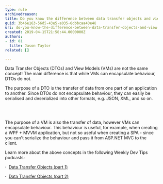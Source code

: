 ```yaml
---
type: rule
archivedreason: 
title: Do you know the difference between data transfer objects and view models?
guid: 3b46e163-56d5-43e5-a035-8dbbcaa40e48
uri: do-you-know-the-difference-between-data-transfer-objects-and-view-models
created: 2019-04-15T21:58:44.0000000Z
authors:
- id: 81
  title: Jason Taylor
related: []

---
```



<p class="ssw15-rteElement-P">Data Transfer Objects (DTOs) and View Models (VMs) are not the same concept! The main difference is that while VMs can encapsulate behaviour, DTOs do not.</p><p class="ssw15-rteElement-P">The purpose of a DTO is the transfer of data from one part of an application to another. Since DTOs do not encapsulate behaviour, they can easily be serialised and deserialized into other formats, e.g. JSON, XML, and so on.​<br></p>
<br><excerpt class='endintro'></excerpt><br>
<p>The purpose of a VM is also the transfer of data, however VMs can encapsulate behaviour. This behaviour is useful, for example,&#160;when creating a WPF + MVVM application, but not so useful when creating a SPA - since you can't serialize the behaviour and pass it from ASP.NET MVC to the client.<br></p><p>Learn more about the above concepts in the following Weekly Dev Tips podcasts&#58;<br></p><p>·&#160; <a href="https&#58;//www.weeklydevtips.com/008">Data Transfer Objects (part 1)</a></p><p>·&#160; <a href="https&#58;//www.weeklydevtips.com/009">Data Transfer Objects (part 2)</a>​<br></p>


